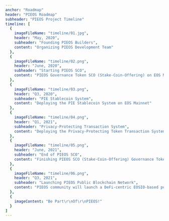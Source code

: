 ```yaml
---
anchor: "Roadmap"
header: "PIEOS Roadmap"
subheader: "PIEOS Project Timeline"
timeline: [
  {
    imageFileName: "timeline/01.jpg",
    header: "May, 2020",
    subheader: "Founding PIEOS Builders",
    content: "Organizing PIEOS Development Team"
  },
  {
    imageFileName: "timeline/02.png",
    header: "June, 2020",
    subheader: "Starting PIEOS SCO",
    content: "PIEOS Governance Token SCO (Stake-Coin-Offering) on EOS Mainnet for 1 Year Period"
  },
  {
    imageFileName: "timeline/03.png",
    header: "Q3, 2020",
    subheader: "PIE Stablecoin System",
    content: "Deploying the PIE Stablecoin System on EOS Mainnet"
  },
  {
    imageFileName: "timeline/04.png",
    header: "Q1, 2021",
    subheader: "Privacy-Protecting Transaction System",
    content: "Deploying the Privacy-Protecting Token Transaction System on EOS Mainnet"
  },
  {
    imageFileName: "timeline/05.png",
    header: "June, 2021",
    subheader: "End of PIEOS SCO",
    content: "Finishing PIEOS SCO (Stake-Coin-Offering) Governance Token Distribution"
  },
  {
    imageFileName: "timeline/06.png",
    header: "Q3, 2021",
    subheader: "Launching PIEOS Public Blockchain Network",
    content: "PIEOS community will launch a DeFi-centric EOSIO-based public blockchain"
  },
  {
    imageContent: "Be Part\r\nOf\r\nPIEOS!"
  }
]
---
```


